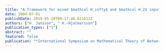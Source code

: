 ```yaml
---
title: "A framework for mixed $mathcal H_ınfty$ and $mathcal H_2$ input design"
date: 2004-07-01
publishDate: 2019-05-28T09:17:46.621612Z
authors: ["H. Jansson", " H.~Hjalmarsson"]
publication_types: ["1"]
abstract: ""
featured: false
publication: "*International Symposium on Mathematical Theory of Networks and Systems*"
---
```


